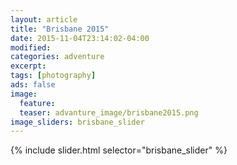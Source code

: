 ```yaml
---
layout: article
title: "Brisbane 2015"
date: 2015-11-04T23:14:02-04:00
modified:
categories: adventure
excerpt:
tags: [photography]
ads: false
image:
  feature:
  teaser: advanture_image/brisbane2015.png
image_sliders: brisbane_slider
---
```


{% include slider.html selector="brisbane_slider" %}
